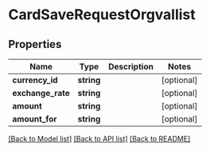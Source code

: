 # CardSaveRequestOrgvallist

## Properties
Name | Type | Description | Notes
------------ | ------------- | ------------- | -------------
**currency_id** | **string** |  | [optional] 
**exchange_rate** | **string** |  | [optional] 
**amount** | **string** |  | [optional] 
**amount_for** | **string** |  | [optional] 

[[Back to Model list]](../README.md#documentation-for-models) [[Back to API list]](../README.md#documentation-for-api-endpoints) [[Back to README]](../README.md)


